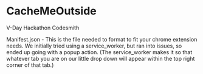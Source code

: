 # CacheMeOutside
V-Day Hackathon Codesmith

Manifest.json - This is the file needed to format to fit your chrome extension needs. We initially tried using a service_worker, but ran into issues, so ended up going with a popup action. (The service_worker makes it so that whatever tab you are on our little drop down will appear within the top right corner of that tab.)